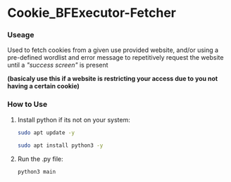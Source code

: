 # Cookie_BFExecutor-Fetcher

### Useage
Used to fetch cookies from a given use provided website, and/or using a pre-defined wordlist and error message to repetitively request the website until a *"success screen"* is present

**(basicaly use this if a website is restricting your access due to you not having a certain cookie)**

### How to Use

1. Install python if its not on your system:
   ```bash
   sudo apt update -y
   ```
   ```bash
   sudo apt install python3 -y 
   ```
   
2. Run the .py file:
   ```bash
   python3 main
   ```
